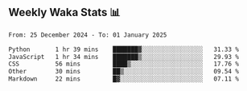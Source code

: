 ## Weekly Waka Stats 📊
<!--START_SECTION:waka-->

```txt
From: 25 December 2024 - To: 01 January 2025

Python       1 hr 39 mins    ███████▓░░░░░░░░░░░░░░░░░   31.33 %
JavaScript   1 hr 34 mins    ███████▒░░░░░░░░░░░░░░░░░   29.93 %
CSS          56 mins         ████▒░░░░░░░░░░░░░░░░░░░░   17.76 %
Other        30 mins         ██▒░░░░░░░░░░░░░░░░░░░░░░   09.54 %
Markdown     22 mins         █▓░░░░░░░░░░░░░░░░░░░░░░░   07.11 %
```

<!--END_SECTION:waka-->

<!--

Here are some ideas to get you started:

- 🔭 I’m currently working on (way to add branches committed on)
- 🌱 I’m currently learning Web Frameworks and Machine Learning! (Lisp, JS (react & angular), Python, and __)
- 💬 Ask me about ...
- 📫 How to reach me: 
- 😄 Pronouns: He/Him/His
- ⚡ Fun fact: ...

that-recsys-lab
-->
